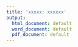 ```yaml
---
title: 'xxxxx: xxxxxx'
output:
  html_document: default
  word_document: default
  pdf_document: default
---
```

